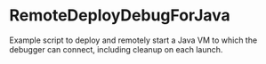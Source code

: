 # RemoteDeployDebugForJava
Example script to deploy and remotely start a Java VM to which the debugger can connect, including cleanup on each launch.
